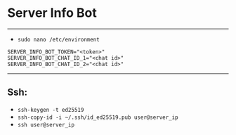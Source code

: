 # Server Info Bot

---

- `sudo nano /etc/environment`

```text
SERVER_INFO_BOT_TOKEN="<token>"
SERVER_INFO_BOT_CHAT_ID_1="<chat id>"
SERVER_INFO_BOT_CHAT_ID_2="<chat id>"
```

---

## Ssh:

- `ssh-keygen -t ed25519`
- `ssh-copy-id -i ~/.ssh/id_ed25519.pub user@server_ip`
- `ssh user@server_ip`
